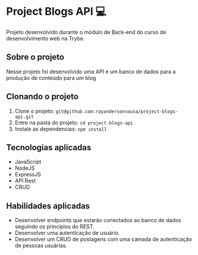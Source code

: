 # Project Blogs API :computer:
Projeto desenvolvido durante o módulo de Back-end do curso de desenvolvimento web na Trybe.


## Sobre o projeto

Nesse projeto foi desenvolvido uma API e um banco de dados para a produção de conteúdo para um blog


## Clonando o projeto

1. Clone o projeto: `git@github.com:rayandersonsousa/project-blogs-api.git`
2. Entre na pasta do projeto: `cd project-blogs-api`
3. Instale as dependencias: `npm install`


## Tecnologias aplicadas

  - JavaScript
  - NodeJS
  - ExpressJS
  - API Rest
  - CRUD


## Habilidades aplicadas

  - Desenvolver endpoints que estarão conectados ao banco de dados seguindo os princípios do REST.
  - Desenvolver uma autenticação de usuário.
  - Desenvolver um CRUD de postagens com uma camada de autenticação de pessoas usuárias.
